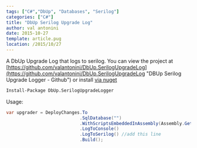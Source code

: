 ```yaml
---
tags: ["C#","DbUp", "Databases", "Serilog"]
categories: ["C#"]
title: "DbUp Serilog Upgrade Log"
author: val antonini
date: 2015-10-27
template: article.pug
location: /2015/10/27
---
```



A DbUp Upgrade Log that logs to serilog. You can view the project at [https://github.com/valantonini/DbUp.SerilogUpgradeLog](https://github.com/valantonini/DbUp.SerilogUpgradeLog "DBUp Serilog Upgrade Logger - Github") or install [via nuget](https://www.nuget.org/packages/DbUp.SerilogUpgradeLogger "DBUp Serilog Upgrade Logger - Nuget")



```bash
Install-Package DbUp.SerilogUpgradeLogger
```

Usage:

```cs
var upgrader = DeployChanges.To
                            .SqlDatabase("")
                            .WithScriptsEmbeddedInAssembly(Assembly.GetExecutingAssembly())
                            .LogToConsole()
                            .LogToSerilog() //add this line
                            .Build();

```